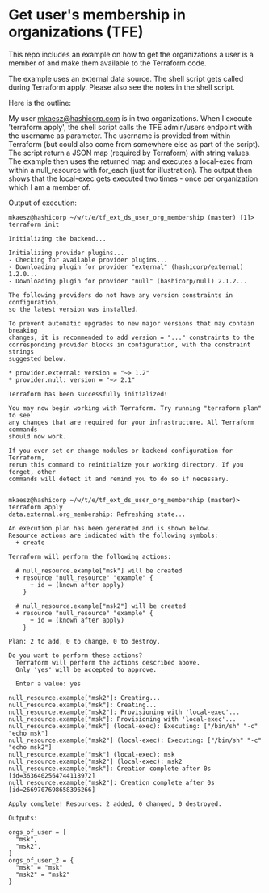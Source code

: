 # Get user's membership in organizations (TFE)
This repo includes an example on how to get the organizations a user is a member of and make them available to the Terraform code.

The example uses an external data source. The shell script gets called during Terraform apply. Please also see the notes in the shell script.

Here is the outline:

My user mkaesz@hashicorp.com is in two organizations. When I execute 'terraform apply', the shell script calls the TFE admin/users endpoint with the username as parameter. The username is provided from within Terraform (but could also come from somewhere else as part of the script). The script return a JSON map (required by Terraform) with string values. The example then uses the returned map and executes a local-exec from within a null_resource with for_each (just for illustration). The output then shows that the local-exec gets executed two times - once per organization which I am a member of.

Output of execution:

```
mkaesz@hashicorp ~/w/t/e/tf_ext_ds_user_org_membership (master) [1]> terraform init

Initializing the backend...

Initializing provider plugins...
- Checking for available provider plugins...
- Downloading plugin for provider "external" (hashicorp/external) 1.2.0...
- Downloading plugin for provider "null" (hashicorp/null) 2.1.2...

The following providers do not have any version constraints in configuration,
so the latest version was installed.

To prevent automatic upgrades to new major versions that may contain breaking
changes, it is recommended to add version = "..." constraints to the
corresponding provider blocks in configuration, with the constraint strings
suggested below.

* provider.external: version = "~> 1.2"
* provider.null: version = "~> 2.1"

Terraform has been successfully initialized!

You may now begin working with Terraform. Try running "terraform plan" to see
any changes that are required for your infrastructure. All Terraform commands
should now work.

If you ever set or change modules or backend configuration for Terraform,
rerun this command to reinitialize your working directory. If you forget, other
commands will detect it and remind you to do so if necessary.


mkaesz@hashicorp ~/w/t/e/tf_ext_ds_user_org_membership (master)> terraform apply
data.external.org_membership: Refreshing state...

An execution plan has been generated and is shown below.
Resource actions are indicated with the following symbols:
  + create

Terraform will perform the following actions:

  # null_resource.example["msk"] will be created
  + resource "null_resource" "example" {
      + id = (known after apply)
    }

  # null_resource.example["msk2"] will be created
  + resource "null_resource" "example" {
      + id = (known after apply)
    }

Plan: 2 to add, 0 to change, 0 to destroy.

Do you want to perform these actions?
  Terraform will perform the actions described above.
  Only 'yes' will be accepted to approve.

  Enter a value: yes

null_resource.example["msk2"]: Creating...
null_resource.example["msk"]: Creating...
null_resource.example["msk2"]: Provisioning with 'local-exec'...
null_resource.example["msk"]: Provisioning with 'local-exec'...
null_resource.example["msk"] (local-exec): Executing: ["/bin/sh" "-c" "echo msk"]
null_resource.example["msk2"] (local-exec): Executing: ["/bin/sh" "-c" "echo msk2"]
null_resource.example["msk"] (local-exec): msk
null_resource.example["msk2"] (local-exec): msk2
null_resource.example["msk"]: Creation complete after 0s [id=3636402564744118972]
null_resource.example["msk2"]: Creation complete after 0s [id=2669707698658396266]

Apply complete! Resources: 2 added, 0 changed, 0 destroyed.

Outputs:

orgs_of_user = [
  "msk",
  "msk2",
]
orgs_of_user_2 = {
  "msk" = "msk"
  "msk2" = "msk2"
}
```
